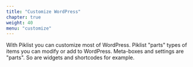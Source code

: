 ```yaml
---
title: "Customize WordPress"
chapter: true
weight: 40
menu: "customize"
---
```


With Piklist you can customize most of WordPress.  Piklist "parts" types of items you can modify or add to WordPress. Meta-boxes and settings are "parts". So are widgets and shortcodes for example.
